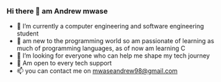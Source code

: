 ### Hi there 👋 am Andrew mwase

- 🔭 I’m currently a computer engineering and software engineering student 
- 🌱 am new to the programming world so am passionate of learning as much of programming languages, as of now am learning C 
- 🤔 I’m looking for everyone who can help me shape my tech journey 
- 💬 Am open to every tech support 
- 📫 you can contact me on mwaseandrew98@gmail.com 
